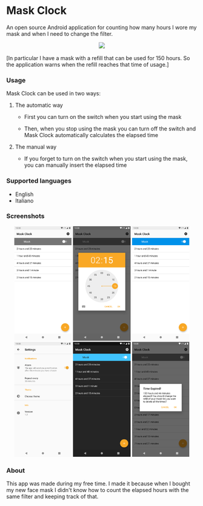 # Mask Clock

An open source Android application for counting how many hours I wore my mask and when I need to change the filter.
<p align="center">
  <img src="https://img.shields.io/github/license/leofracca/mask_clock?style=for-the-badge" />
</p>


[In particular I have a mask with a refill that can be used for 150 hours. So the application warns when the refill reaches that time of usage.]


### Usage

Mask Clock can be used in two ways:

1. The automatic way
   
   - First you can turn on the switch when you start using the mask
   
   - Then, when you stop using the mask you can turn off the switch and Mask Clock automatically calculates the elapsed time

2. The manual way
   
   - If you forget to turn on the switch when you start using the mask, you can manually insert the elapsed time
 
 
### Supported languages

- English
- Italiano


### Screenshots

<p align='center'>
  <img src='https://github.com/leofracca/mask_clock/blob/master/docs/Screenshot_20201031_174055.png' width='30%'/>
  <img src='https://github.com/leofracca/mask_clock/blob/master/docs/Screenshot_20201031_174222.png' width='30%'/>
  <img src='https://github.com/leofracca/mask_clock/blob/master/docs/Screenshot_20201031_174233.png' width='30%'/>
  <img src='https://github.com/leofracca/mask_clock/blob/master/docs/Screenshot_20201031_174343.png' width='30%'/>
  <img src='https://github.com/leofracca/mask_clock/blob/master/docs/Screenshot_20201031_174405.png' width='30%'/>
  <img src='https://github.com/leofracca/mask_clock/blob/master/docs/Screenshot_20201031_174713.png' width='30%'/>
</p>


### About

This app was made during my free time.
I made it because when I bought my new face mask I didn't know how to count the elapsed hours with the same filter and keeping track of that.
